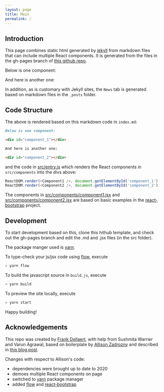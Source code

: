 ```yaml
---
layout: page
title: Main
permalink: /
---
```


## Introduction
This page combines static html generated by [jekyll](https://jekyllrb.com/) from markdown files that can include multiple React components. It is generated from the files in the gh-pages branch of [this github repo](https://github.com/dellaert/gh-pages-jekyll-react). 

Below is one component:

<div id="component_1"></div>

And here is another one:

<div id="component_2"></div>

In addition, as is customary with Jekyll sites, the `News` tab is generated based on markdown files in the `_posts` folder.

## Code Structure
The above is rendered based on this markdown code in `index.md`:

```md
Below is one component:

<div id="component_1"></div>

And here is another one:

<div id="component_2"></div>
```

and the code in [src/entry.js](/src/entry.jsx) which renders the React components in `src/components` into the divs above:

``` js
ReactDOM.render(<Component1 />, document.getElementById('component_1'));
ReactDOM.render(<Component2 />, document.getElementById('component_2'));
```

The components in [src/components/component1.jsx](/src/components/component1.jsx) and [src/components/component2.jsx](/src/components/component2.jsx) are based on basic examples in the [react-bootstrap](https://react-bootstrap.github.io/getting-started/introduction) project.

## Development
To start development based on this, clone this hithub template, and check out the gh-pages branch and edit the .md and .jsx files (in the src folder).

The package manger used is [yarn](https://yarnpkg.com/). 

To type-check your js/jsx code using [flow](https://flow.org/en/docs/react/components/), execute

```sh
> yarn flow
```

To build the javascript source in `build.js`, execute

```sh
> yarn build
```

To preview the site locally, execute

```sh
> yarn start
```

Happy building!


## Acknowledgements

This repo was created by [Frank Dellaert](http://dellaert.github.io/), with help from Sushmita Warrier and Varun Agrawal, based on boilerplate by [Allison Zadrozny](https://www.allizad.com/) and described in [this blog post](https://medium.com/@allizadrozny/using-webpack-and-react-with-jekyll-cfe137f8a2cc). 

Changes with respect to Allison's code:
- dependencies were brought up to date to 2020 
- demoes multiple React components on page
- switched to [yarn](https://yarnpkg.com/) package manager
- added [flow](https://flow.org/en/docs/react/components/) and [react-bootstrap](https://react-bootstrap.github.io/getting-started/introduction)

